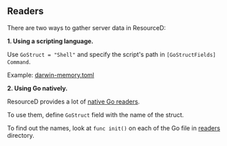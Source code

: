 ## Readers

There are two ways to gather server data in ResourceD:

**1. Using a scripting language.**

Use `GoStruct = "Shell"` and specify the script's path in `[GoStructFields] Command`.

Example: [darwin-memory.toml](https://github.com/resourced/resourced/blob/master/tests/resourced-configs/readers/darwin-memory.toml)


**2. Using Go natively.**

ResourceD provides a lot of [native Go readers](https://github.com/resourced/resourced/tree/master/readers).

To use them, define `GoStruct` field with the name of the struct.

To find out the names, look at `func init()` on each of the Go file in [readers](https://github.com/resourced/resourced/tree/master/readers) directory.
